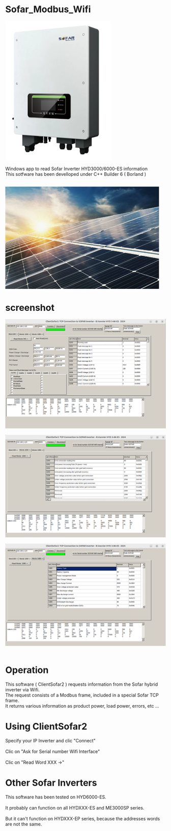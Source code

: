 # Sofar_Modbus_Wifi
![Image](Sofar-HYD6000-ES.png)

Windows app to read Sofar Inverter HYD3000/6000-ES information  <br>
This sotfware has been develloped under C++ Builder 6 ( Borland ) <br><br>

![Image](panneau-photovoltaique.png)

# screenshot
![Image](ClientSofar2-a.png) <br> <br>
![Image](ClientSofar2-b.png) <br> <br>
![Image](ClientSofar2-c.png) <br> <br>

# Operation
This software ( ClientSofar2 ) requests information from the Sofar hybrid inverter via Wifi. <br>
The request consists of a Modbus frame, included in a special Sofar TCP frame. <br>
It returns various information as product power, load power, errors, etc ... <br>

# Using ClientSofar2
Specify your IP Inverter and clic "Connect" <br><br>
Clic on "Ask for Serial number Wifi Interface" <br><br>
Clic on "Read Word XXX ->"

# Other Sofar Inverters
This software has been tested on HYD6000-ES.<br><br>
It probably can function on all HYDXXX-ES and ME3000SP series.<br><br>
But it can't function on HYDXXX-EP series, because the addresses words are not the same.<br><br>
